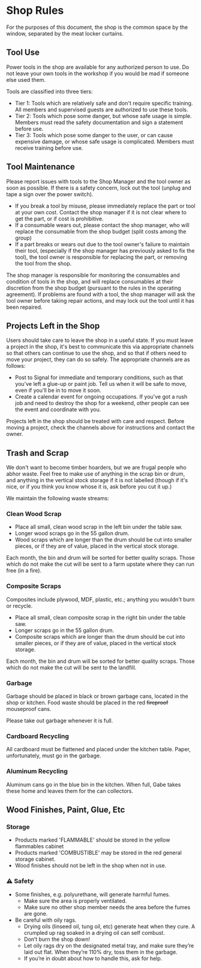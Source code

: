 # Shop Rules

For the purposes of this document, the shop is the common space by the window, separated by the meat locker curtains.

## Tool Use

Power tools in the shop are available for any authorized person to use. Do not leave your own tools in the workshop if you would be mad if someone else used them.

Tools are classified into three tiers:
- Tier 1: Tools which are relatively safe and don't require specific training. All members and supervised guests are authorized to use these tools.
- Tier 2: Tools which pose some danger, but whose safe usage is simple. Members must read the safety documentation and sign a statement before use.
- Tier 3: Tools which pose some danger to the user, or can cause expensive damage, or whose safe usage is complicated. Members must receive training before use.

## Tool Maintenance

Please report issues with tools to the Shop Manager and the tool owner as soon as possible. If there is a safety concern, lock out the tool (unplug and tape a sign over the power switch).

- If you break a tool by misuse, please immediately replace the part or tool at your own cost. Contact the shop manager if it is not clear where to get the part, or if cost is prohibitive.
- If a consumable wears out, please contact the shop manager, who will replace the consumable from the shop budget (split costs among the group)
- If a part breaks or wears out due to the tool owner's failure to maintain their tool, (especially if the shop manager has previously asked to fix the tool), the tool owner is responsible for replacing the part, or removing the tool from the shop.

The shop manager is responsible for monitoring the consumables and condition of tools in the shop, and will replace consumables at their discretion from the shop budget (pursuant to the rules in the operating agreement). If problems are found with a tool, the shop manager will ask the tool owner before taking repair actions, and may lock out the tool until it has been repaired. 

## Projects Left in the Shop

Users should take care to leave the shop in a useful state. If you must leave a project in the shop, it's best to communicate this via appropriate channels so that others can continue to use the shop, and so that if others need to move your project, they can do so safely. The appropriate channels are as follows:

- Post to Signal for immediate and temporary conditions, such as that you've left a glue-up or paint job. Tell us when it will be safe to move, even if you'll be in to move it soon.
- Create a calendar event for ongoing occupations. If you've got a rush job and need to destroy the shop for a weekend, other people can see the event and coordinate with you.

Projects left in the shop should be treated with care and respect. Before moving a project, check the channels above for instructions and contact the owner.

## Trash and Scrap

We don't want to become timber hoarders, but we are frugal people who abhor waste. 
Feel free to make use of anything in the scrap bin or drum, and anything in the vertical stock storage if it is not labelled (though if it's nice, or if you think you know whose it is, ask before you cut it up.)

We maintain the following waste streams:

### Clean Wood Scrap

- Place all small, clean wood scrap in the left bin under the table saw. 
- Longer wood scraps go in the 55 gallon drum.
- Wood scraps which are longer than the drum should be cut into smaller pieces, or if they are of value, placed in the vertical stock storage.

Each month, the bin and drum will be sorted for better quality scraps. Those which do not make the cut will be sent to a farm upstate where they can run free (in a fire).

### Composite Scraps

Composites include plywood, MDF, plastic, etc.; anything you wouldn't burn or recycle.

- Place all small, clean composite scrap in the right bin under the table saw. 
- Longer scraps go in the 55 gallon drum.
- Composite scraps which are longer than the drum should be cut into smaller pieces, or if they are of value, placed in the vertical stock storage.

Each month, the bin and drum will be sorted for better quality scraps. Those which do not make the cut will be sent to the landfill.

### Garbage

Garbage should be placed in black or brown garbage cans, located in the shop or kitchen.
Food waste should be placed in the red ~~fireproof~~ mouseproof cans.

Please take out garbage whenever it is full.

### Cardboard Recycling

All cardboard must be flattened and placed under the kitchen table. Paper, unfortunately, must go in the garbage.

### Aluminum Recycling

Aluminum cans go in the blue bin in the kitchen. When full, Gabe takes these home and leaves them for the can collectors.

## Wood Finishes, Paint, Glue, Etc

### Storage

- Products marked 'FLAMMABLE' should be stored in the yellow flammables cabinet
- Products marked 'COMBUSTIBLE' may be stored in the red general storage cabinet.
- Wood finishes should not be left in the shop when not in use.

### ⚠️ Safety

- Some finishes, e.g. polyurethane, will generate harmful fumes.
  - Make sure the area is properly ventilated.
  - Make sure no other shop member needs the area before the fumes are gone.
- Be careful with oily rags.
  - Drying oils (linseed oil, tung oil, etc) generate heat when they cure. A crumpled up rag soaked in a drying oil can self combust.
  - Don’t burn the shop down!
  - Let oily rags dry on the designated metal tray, and make sure they’re laid out flat. When they’re 110% dry, toss them in the garbage.
  - If you’re in doubt about how to handle this, ask for help.
